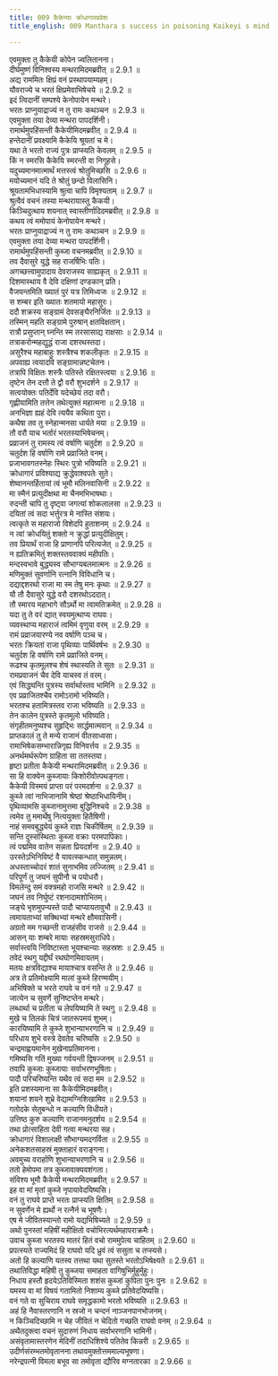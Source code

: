 ```yaml
---
title: 009 कैकेय्याः क्रोधागारप्रवेशः
title_english: 009 Manthara s success in poisoning Kaikeyi s mind

---
```

<div class="audioEmbed"  caption="श्रीराम-हरिसीताराममूर्ति-घनपाठिभ्यां वचनम्" src="https://archive.org/download/Ramayana-recitation-Sriram-harisItArAmamUrti-Ghanapaati-v2/Kanda_2/Kanda_2_AYK-009-Kaikeyyaha_Krodhagara_Praveshaha.mp3"></div>

  
एवमुक्ता तु कैकेयी कोपेन ज्वलितानना।  
दीर्घमुष्णं विनिश्वस्य मन्थरामिदमब्रवीत् ॥ 2.9.1 ॥   
अद्य राममितः क्षिप्रं वनं प्रस्थापयाम्यहम्।  
यौवराज्ये च भरतं क्षिप्रमेवाभिषेचये ॥ 2.9.2 ॥   
इदं त्विदानीं सम्पश्ये केनोपायेन मन्थरे।  
भरतः प्राप्नुयाद्राज्यं न तु रामः कथञ्चन ॥ 2.9.3 ॥   
एवमुक्ता तया देव्या मन्थरा पापदर्शिनी।  
रामार्थमुपहिंसन्ती कैकेयीमिदमब्रवीत् ॥ 2.9.4 ॥   
हन्तेदानीं प्रवक्ष्यामि कैकेयि श्रूयतां च मे।  
यथा ते भरतो राज्यं पुत्रः प्राप्स्यति केवलम् ॥ 2.9.5 ॥   
किं न स्मरसि कैकेयि स्मरन्ती वा निगूहसे।  
यदुच्यमानमात्मार्थं मत्तस्त्वं श्रोतुमिच्छसि ॥ 2.9.6 ॥   
मयोच्यमानं यदि ते श्रोतुं छन्दो विलासिनि।  
श्रूयतामभिधास्यामि श्रुत्वा चापि विमृश्यताम् ॥ 2.9.7 ॥   
श्रुत्वैवं वचनं तस्या मन्थरायास्तु कैकयी।  
किञ्चिदुत्थाय शयनात् स्वास्तीर्णादिदमब्रवीत् ॥ 2.9.8 ॥   
कथय त्वं ममोपायं केनोपायेन मन्थरे।  
भरतः प्राप्नुयाद्राज्यं न तु रामः कथञ्चन ॥ 2.9.9 ॥   
एवमुक्ता तया देव्या मन्थरा पापदर्शिनी।  
रामार्थमुपहिंसन्ती कुब्जा वचनमब्रवीत् ॥ 2.9.10 ॥   
तव दैवासुरे युद्धे सह राजर्षिभिः पतिः।  
अगच्छत्त्वामुपादाय देवराजस्य साह्यकृत् ॥ 2.9.11 ॥   
दिशमास्थाय वै देवि दक्षिणां दण्डकान् प्रति।  
वैजयन्तमिति ख्यातं पुरं यत्र तिमिध्वजः ॥ 2.9.12 ॥   
स शम्बर इति ख्यातः शतमायो महासुरः।  
ददौ शक्रस्य सङ्ग्रामं देवसङ्घैरनिर्जितः ॥ 2.9.13 ॥   
तस्मिन् महति सङ्ग्रामे पुरुषान् क्षतविक्षतान्।  
रात्रौ प्रसुप्तान् घ्नन्ति स्म तरसासाद्य राक्षसाः ॥ 2.9.14 ॥   
तत्राकरोन्महद्युद्धं राजा दशरथस्तदा।  
असुरैश्च महाबाहुः शस्त्रैश्च शकलीकृतः ॥ 2.9.15 ॥   
अपवाह्य त्वयादवि सङ्ग्रामान्नष्टचेतनः।  
तत्रापि विक्षितः शस्त्रैः पतिस्ते रक्षितस्त्वया ॥ 2.9.16 ॥   
तृष्टेन तेन दत्तौ ते द्वौ वरौ शुभदर्शने ॥ 2.9.17 ॥   
सत्वयोक्तः पतिर्देवि यदेच्छेयं तदा वरौ।  
गृह्णीयामिति तत्तेन तथेत्युक्तं महात्मना ॥ 2.9.18 ॥   
अनभिज्ञा ह्यहं देवि त्ययैव कथिता पुरा।  
कथैषा तव तु स्नेहान्मनसा धार्यते मया ॥ 2.9.19 ॥   
तौ वरौ याच भर्तारं भरतस्याभिषेचनम्।  
प्रव्राजनं तु रामस्य त्वं वर्षाणि चतुर्दश ॥ 2.9.20 ॥   
चतुर्दश हि वर्षाणि रामे प्रव्राजिते वनम्।  
प्रजाभावगतस्नेहः स्थिरः पुत्रो भविष्यति ॥ 2.9.21 ॥   
क्रोधागारं प्रविश्याद्य क्रुद्धेवाश्वपतेः सुते।  
शेष्वानन्तर्हितायां त्वं भूमौ मलिनवासिनी ॥ 2.9.22 ॥   
मा स्मैनं प्रत्युदीक्षथा मा चैनमभिभाषथाः।  
रुदन्ती चापि तु दृष्ट्वा जगत्यां शोकलालसा ॥ 2.9.23 ॥   
दयितां त्वं सदा भर्त्तुरत्र मे नास्ति संशयः।  
त्वत्कृते स महाराजो विशेदपि हुताशनम् ॥ 2.9.24 ॥   
न त्वां क्रोधयितुं शक्तो न क्रुद्धां प्रत्युदीक्षितुम्।  
तव प्रियार्थं राजा हि प्राणानपि परित्यजेत् ॥ 2.9.25 ॥   
न ह्यतिक्रमितुं शक्तस्तववाक्यं महीपतिः।  
मन्दस्वभावे बुद्ध्यस्व सौभाग्यबलमात्मनः ॥ 2.9.26 ॥   
मणिमुक्तं सुवर्णानि रत्नानि विविधानि च।  
दद्याद्दशरथो राजा मा स्म तेषु मनः कृथाः ॥ 2.9.27 ॥   
यौ तौ दैवासुरे युद्धे वरौ दशरथोऽददात्।  
तौ स्मारय महाभागे सौऽर्थो मा त्वामतिक्रमेत् ॥ 2.9.28 ॥   
यदा तु ते वरं द्यात् स्वयमुत्थाप्य राघवः।  
व्यवस्थाप्य महाराजं त्वमिमं वृणुया वरम् ॥ 2.9.29 ॥   
रामं प्रव्राजयारण्ये नव वर्षाणि पञ्च च।  
भरतः क्रियतां राजा पृथिव्याः पार्थिवर्षभः ॥ 2.9.30 ॥   
चतुर्दश हि वर्षाणि रामे प्रव्राजिते वनम्।  
रूढश्च कृतमूलश्च शेषं स्थास्यति ते सुतः ॥ 2.9.31 ॥   
रामप्रवाजनं चैव देवि याचस्व तं वरम्।  
एवं सिद्ध्यन्ति पुत्रस्य सर्वार्थास्तव भामिनि ॥ 2.9.32 ॥   
एव प्रव्राजितश्चैव रामोऽरामो भविष्यति।  
भरतश्च हतामित्रस्तव राजा भविष्यति ॥ 2.9.33 ॥   
तेन कालेन पुत्रस्ते कृतमूलो भविष्यति।  
संगृहीतमनुष्यश्च सुहृद्भिः सार्द्धमात्मवान् ॥ 2.9.34 ॥   
प्राप्तकालं तु ते मन्ये राजानं वीतसाध्वसा।  
रामाभिषेकसम्भारान्निगृह्य विनिवर्त्तय ॥ 2.9.35 ॥   
अनर्थमर्थरूपेण ग्राहिता सा ततस्तया।  
हृष्टा प्रतीता कैकेयी मन्थरामिदमब्रवीत् ॥ 2.9.36 ॥   
सा हि वाक्येन कुब्जायाः किशोरीवोत्पथङ्गता।  
कैकेयी विस्मयं प्राप्ता परं परमदर्शना ॥ 2.9.37 ॥   
कुब्जे त्वां नाभिजानामि श्रेष्ठां श्रेष्ठाभिधायिनीम्।  
पृथिव्यामसि कुब्जानामुत्तमा बुद्धिनिश्चये ॥ 2.9.38 ॥   
त्वमेव तु ममार्थेषु नित्ययुक्ता हितैषिणी।  
नाहं समवबुद्ध्येयं कुब्जे राज्ञः चिकीर्षितम् ॥ 2.9.39 ॥   
सन्ति दुस्संस्थिताः कुब्जा वक्राः परमपापिकाः।  
त्वं पद्ममिव वातेन सन्नता प्रियदर्शना ॥ 2.9.40 ॥   
उरस्तेऽभिनिविष्टं वै यावत्स्कन्धात् समुन्नतम्।  
अधस्ताच्चोदरं शातं सुनाभमिव लज्जितम् ॥ 2.9.41 ॥   
परिपूर्णं तु जघनं सुपीनौ च पयोधरौ।  
विमलेन्दु समं वक्त्रमहो राजसि मन्थरे ॥ 2.9.42 ॥   
जघनं तव निर्घुष्टं रशनादामशोभितम्।  
जङ्घे भृशमुपन्यस्ते पादौ चाप्यायतावुभौ ॥ 2.9.43 ॥   
त्वमायताभ्यां सक्थिभ्यां मन्थरे क्षौमवासिनी।  
अग्रतो मम गच्छन्ती राजहंसीव राजसे ॥ 2.9.44 ॥   
आसन् याः शम्बरे मायाः सहस्रमसुराधिपे।  
सर्वास्त्वयि निविष्टास्ता भूयश्चान्याः सहस्रशः ॥ 2.9.45 ॥   
तवेदं स्थगु यद्दीर्घं रथघोणमिवायतम्।  
मतयः क्षत्रविद्याश्च मायाश्चात्र वसन्ति ते ॥ 2.9.46 ॥   
अत्र ते प्रतिमोक्ष्यामि मालां कुब्जे हिरण्मयीम्।  
अभिषिक्ते च भरते राघवे च वनं गते ॥ 2.9.47 ॥   
जात्येन च सुवर्णे सुनिष्टप्तेन मन्थरे।  
लब्धार्था च प्रतीता च लेपयिष्यामि ते स्थगु ॥ 2.9.48 ॥   
मुखे च तिलकं चित्रं जातरूपमयं शुभम्।  
कारयिष्यामि ते कुब्जे शुभान्याभरणानि च ॥ 2.9.49 ॥   
परिधाय शुभे वस्त्रे देवतेव चरिष्यसि ॥ 2.9.50 ॥   
चन्द्रमाह्वयमानेन मुखेनाप्रतिमानना।  
गमिष्यसि गतिं मुख्या गर्वयन्ती द्विषज्जनम् ॥ 2.9.51 ॥   
तवापि कुब्जाः कुब्जायाः सर्वाभरणभूषिताः।  
पादौ परिचरिष्यन्ति यथैव त्वं सदा मम ॥ 2.9.52 ॥   
इति प्रशस्यमाना सा कैकेयीमिदमब्रवीत्।  
शयानां शयने शुभ्रे वेद्यामग्निशिखामिव ॥ 2.9.53 ॥   
गतोदके सेतुबन्धो न कल्याणि विधीयते।  
उत्तिष्ठ कुरु कल्याणि राजानमनुदर्शय ॥ 2.9.54 ॥   
तथा प्रोत्साहिता देवी गत्वा मन्थरया सह।  
क्रोधागारं विशालाक्षी सौभाग्यमदगर्विता ॥ 2.9.55 ॥   
अनेकशतसाहस्रं मुक्ताहारं वराङ्गना।  
अवमुच्य वरार्हाणि शुभान्याभरणानि च ॥ 2.9.56 ॥   
ततो हेमोपमा तत्र कुब्जावाक्यवशंगता।  
संविश्य भूमौ कैकेयी मन्थरामिदमब्रवीत् ॥ 2.9.57 ॥   
इह वा मां मृतां कुब्जे नृपायावेदयिष्यसि।  
वनं तु राघवे प्राप्ते भरतः प्राप्स्यति क्षितिम् ॥ 2.9.58 ॥   
न सुवर्णेन मे ह्यर्थो न रत्नैर्न च भूषणैः।  
एष मे जीवितस्यान्तो रामो यद्यभिषिच्यते ॥ 2.9.59 ॥   
अथो पुनस्तां महिषीं महीक्षितो वचोभिरत्यर्थमहापराक्रमैः।  
उवाच कुब्जा भरतस्य मातरं हितं वचो राममुपेत्य चाहितम् ॥ 2.9.60 ॥   
प्रपत्स्यते राज्यमिदं हि राघवो यदि ध्रुवं त्वं ससुता च तप्स्यसे।  
अतो हि कल्याणि यतस्व तत्तथा यथा सुतस्ते भरतोऽभिषेक्ष्यते ॥ 2.9.61 ॥   
तथातिविद्धा महिषी तु कुब्जया समाहता वागिषुभिर्मुहुर्मुहुः।  
निधाय हस्तौ हृदयेऽतिविस्मिता शशंस कुब्जां कुपिता पुनः पुनः ॥ 2.9.62 ॥   
यमस्य वा मां विषयं गतामितो निशाम्य कुब्जे प्रतिवेदयिष्यसि।  
वनं गते वा सुचिराय राघवे समृद्धकामो भरतो भविष्यति ॥ 2.9.63 ॥   
अहं हि नैवास्तरणानि न स्रजो न चन्दनं नाञ्जनपानभोजनम्।  
न किञ्चिदिच्छामि न चेह जीवितं न चेदितो गच्छति राघवो वनम् ॥ 2.9.64 ॥   
अथैतदुक्त्वा वचनं सुदारुणं निधाय सर्वाभरणानि भामिनी।  
असंवृतामास्तरणेन मेदिनीं तदाधिशिश्ये पतितेव किन्नरी ॥ 2.9.65 ॥   
उदीर्णसंरम्भतमोवृतानना तथावमुक्तोत्तममाल्यभूषणा।  
नरेन्द्रपत्नी विमला बभूव सा तमोवृता द्यौरिव मग्नतारका ॥ 2.9.66 ॥   